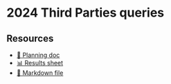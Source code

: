 # 2024 Third Parties queries

<!--
  This directory contains all of the 2024 Third Parties chapter queries.

  Each query should have a corresponding `metric_name.sql` file.
  Note that readers are linked to this directory, so try to make the SQL file names descriptive for easy browsing.

  Analysts: if helpful, you can use this README to give additional info about the queries.
-->

## Resources

- [📄 Planning doc][~google-doc]
- [📊 Results sheet][~google-sheets]
- [📝 Markdown file][~chapter-markdown]

[~google-doc]: https://docs.google.com/document/d/1BOJHpyGVOzQUUnAdDBxfjP6Lj1wwd6B3u830UVT8YBg/edit
[~google-sheets]: https://docs.google.com/spreadsheets/d/18uTDBygSqgT_PNFldOz4guLSuXyMzDthRGnAG5if4sU/edit#gid=1778117656
[~chapter-markdown]: https://github.com/HTTPArchive/almanac.httparchive.org/tree/main/src/content/en/2024/third-parties.md
